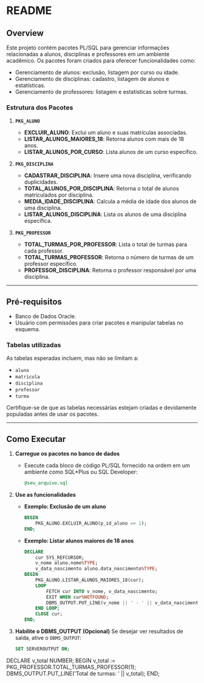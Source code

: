 # README

## Overview

Este projeto contém pacotes PL/SQL para gerenciar informações relacionadas a alunos, disciplinas e professores em um ambiente acadêmico. Os pacotes foram criados para oferecer funcionalidades como:

- Gerenciamento de alunos: exclusão, listagem por curso ou idade.
- Gerenciamento de disciplinas: cadastro, listagem de alunos e estatísticas.
- Gerenciamento de professores: listagem e estatísticas sobre turmas.

### Estrutura dos Pacotes

1. **`PKG_ALUNO`**
   - **EXCLUIR_ALUNO**: Exclui um aluno e suas matrículas associadas.
   - **LISTAR_ALUNOS_MAIORES_18**: Retorna alunos com mais de 18 anos.
   - **LISTAR_ALUNOS_POR_CURSO**: Lista alunos de um curso específico.

2. **`PKG_DISCIPLINA`**
   - **CADASTRAR_DISCIPLINA**: Insere uma nova disciplina, verificando duplicidades.
   - **TOTAL_ALUNOS_POR_DISCIPLINA**: Retorna o total de alunos matriculados por disciplina.
   - **MEDIA_IDADE_DISCIPLINA**: Calcula a média de idade dos alunos de uma disciplina.
   - **LISTAR_ALUNOS_DISCIPLINA**: Lista os alunos de uma disciplina específica.

3. **`PKG_PROFESSOR`**
   - **TOTAL_TURMAS_POR_PROFESSOR**: Lista o total de turmas para cada professor.
   - **TOTAL_TURMAS_PROFESSOR**: Retorna o número de turmas de um professor específico.
   - **PROFESSOR_DISCIPLINA**: Retorna o professor responsável por uma disciplina.

---

## Pré-requisitos

- Banco de Dados Oracle.
- Usuário com permissões para criar pacotes e manipular tabelas no esquema.

### Tabelas utilizadas

As tabelas esperadas incluem, mas não se limitam a:
- `aluno`
- `matricula`
- `disciplina`
- `professor`
- `turma`

Certifique-se de que as tabelas necessárias estejam criadas e devidamente populadas antes de usar os pacotes.

---

## Como Executar

1. **Carregue os pacotes no banco de dados**
   - Execute cada bloco de código PL/SQL fornecido na ordem em um ambiente como SQL*Plus ou SQL Developer:
     ```sql
     @seu_arquivo.sql
     ```

2. **Use as funcionalidades**
   - **Exemplo: Exclusão de um aluno**
     ```sql
     BEGIN
         PKG_ALUNO.EXCLUIR_ALUNO(p_id_aluno => 1);
     END;
     ```
   - **Exemplo: Listar alunos maiores de 18 anos**
     ```sql
     DECLARE
         cur SYS_REFCURSOR;
         v_nome aluno.nome%TYPE;
         v_data_nascimento aluno.data_nascimento%TYPE;
     BEGIN
         PKG_ALUNO.LISTAR_ALUNOS_MAIORES_18(cur);
         LOOP
             FETCH cur INTO v_nome, v_data_nascimento;
             EXIT WHEN cur%NOTFOUND;
             DBMS_OUTPUT.PUT_LINE(v_nome || ' - ' || v_data_nascimento);
         END LOOP;
         CLOSE cur;
     END;
     ```

3. **Habilite o DBMS_OUTPUT (Opcional)**
   Se desejar ver resultados de saída, ative o `DBMS_OUTPUT`:
   ```sql
   SET SERVEROUTPUT ON;
DECLARE
    v_total NUMBER;
BEGIN
    v_total := PKG_PROFESSOR.TOTAL_TURMAS_PROFESSOR(1);
    DBMS_OUTPUT.PUT_LINE('Total de turmas: ' || v_total);
END;
